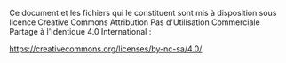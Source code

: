 Ce document et les fichiers qui le constituent sont mis à disposition sous licence Creative Commons Attribution Pas d'Utilisation Commerciale Partage à l'Identique 4.0 International :

https://creativecommons.org/licenses/by-nc-sa/4.0/
